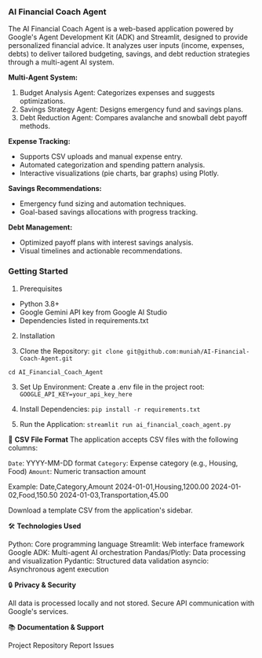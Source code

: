 ### AI Financial Coach Agent

The AI Financial Coach Agent is a web-based application powered by Google's Agent Development Kit (ADK) and Streamlit, designed to provide personalized financial advice. It analyzes user inputs (income, expenses, debts) to deliver tailored budgeting, savings, and debt reduction strategies through a multi-agent AI system.


**Multi-Agent System:**

1. Budget Analysis Agent: Categorizes expenses and suggests optimizations.
2. Savings Strategy Agent: Designs emergency fund and savings plans.
3. Debt Reduction Agent: Compares avalanche and snowball debt payoff methods.


**Expense Tracking:**

* Supports CSV uploads and manual expense entry.
* Automated categorization and spending pattern analysis.
* Interactive visualizations (pie charts, bar graphs) using Plotly.


**Savings Recommendations:**

- Emergency fund sizing and automation techniques.
- Goal-based savings allocations with progress tracking.


**Debt Management:**

- Optimized payoff plans with interest savings analysis.
- Visual timelines and actionable recommendations.



### Getting Started

1. Prerequisites

- Python 3.8+
- Google Gemini API key from Google AI Studio
- Dependencies listed in requirements.txt

2. Installation

1. Clone the Repository:
`git clone git@github.com:muniah/AI-Financial-Coach-Agent.git`

`cd AI_Financial_Coach_Agent`


3. Set Up Environment: Create a .env file in the project root:
`GOOGLE_API_KEY=your_api_key_here`


4. Install Dependencies:
`pip install -r requirements.txt`


5. Run the Application:
`streamlit run ai_financial_coach_agent.py`



📄 **CSV File Format**
The application accepts CSV files with the following columns:

`Date`: YYYY-MM-DD format
`Category`: Expense category (e.g., Housing, Food)
`Amount`: Numeric transaction amount

Example:
Date,Category,Amount
2024-01-01,Housing,1200.00
2024-01-02,Food,150.50
2024-01-03,Transportation,45.00

Download a template CSV from the application's sidebar.

🛠️ **Technologies Used**

Python: Core programming language
Streamlit: Web interface framework
Google ADK: Multi-agent AI orchestration
Pandas/Plotly: Data processing and visualization
Pydantic: Structured data validation
asyncio: Asynchronous agent execution

🔒 **Privacy & Security**

All data is processed locally and not stored.
Secure API communication with Google's services.

📚 **Documentation & Support**

Project Repository
Report Issues
